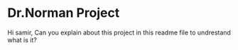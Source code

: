 # Dr.Norman Project

Hi samir,
Can you explain about this project in this readme file to undrestand what is it?

